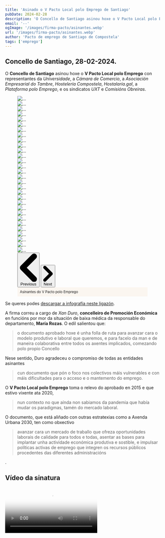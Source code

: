 ```yaml
---
title: 'Asinado o V Pacto Local polo Emprego de Santiago'
pubDate: 2024-02-28
description: 'O Concello de Santiago asinou hoxe o V Pacto Local polo Emprego con representantes da Universidade. Ler máis.'
email: '--'
ogImage: '/images/firma-pacto/asinantes.webp'
url: '/images/firma-pacto/asinantes.webp'
author: 'Pacto de emprego de Santiago de Compostela'
tags: ['emprego']
---
```


## Concello de Santiago, 28-02-2024.

O **Concello de Santiago** asinou hoxe o **V Pacto Local polo Emprego** con representantes da _Universidade_, a _Cámara de Comercio_, a _Asociación Empresarial do Tambre_, _Hostelería Compostela_, _Hostalaría.gal_, a _Plataforma polo Emprego_, e os sindicatos _UXT_ e _Comisións Obreiras_.


<figure class="relative w-full">
	<div id="animation-carousel" class="relative w-full" data-carousel="slide">
    <!-- Carousel wrapper -->
	 <div class="relative h-56 overflow-hidden md:h-96">
		<!-- Item 1 -->
		<div class="hidden duration-700 ease-in-out" data-carousel-item>
			<img src="/images/firma-pacto/asinantes_1.jpg" class="absolute block w-full -translate-x-1/2 -translate-y-1/2 top-1/2 left-1/2" alt="...">
		</div>
		<!-- Item 2 -->
		<div class="hidden duration-700 ease-in-out" data-carousel-item>
			<img loading="lazy" src="/images/firma-pacto/asinantes_2.jpg" class="absolute block w-full -translate-x-1/2 -translate-y-1/2 top-1/2 left-1/2" alt="...">
		</div>
		<!-- Item 3 -->
		<div class="hidden duration-700 ease-in-out" data-carousel-item>
			<img loading="lazy" src="/images/firma-pacto/asinantes_3.jpg" class="absolute block w-full -translate-x-1/2 -translate-y-1/2 top-1/2 left-1/2" alt="...">
		</div>
		<!-- Item 4 -->
		<div class="hidden duration-700 ease-in-out" data-carousel-item>
			<img loading="lazy" src="/images/firma-pacto/asinantes_4.jpg" class="absolute block w-full -translate-x-1/2 -translate-y-1/2 top-1/2 left-1/2" alt="...">
		</div>
		<!-- Item 5 -->
		<div class="hidden duration-700 ease-in-out" data-carousel-item>
			<img loading="lazy" src="/images/firma-pacto/asinantes_5.jpg" class="absolute block w-full -translate-x-1/2 -translate-y-1/2 top-1/2 left-1/2" alt="...">
		</div>
		<!-- Item 6 -->
		<div class="hidden duration-700 ease-in-out" data-carousel-item>
			<img loading="lazy" src="/images/firma-pacto/asinantes_6.jpg" class="absolute block w-full -translate-x-1/2 -translate-y-1/2 top-1/2 left-1/2" alt="...">
		</div>
		<!-- Item 7 -->
		<div class="hidden duration-700 ease-in-out" data-carousel-item>
			<img loading="lazy" src="/images/firma-pacto/asinantes_7.jpg" class="absolute block w-full -translate-x-1/2 -translate-y-1/2 top-1/2 left-1/2" alt="...">
		</div>
		<!-- Item 8 -->
		<div class="hidden duration-700 ease-in-out" data-carousel-item>
			<img loading="lazy" src="/images/firma-pacto/asinantes_8.jpg" class="absolute block w-full -translate-x-1/2 -translate-y-1/2 top-1/2 left-1/2" alt="...">
		</div>
		<!-- Item 9 -->
		<div class="hidden duration-700 ease-in-out" data-carousel-item>
			<img loading="lazy" src="/images/firma-pacto/asinantes_9.jpg" class="absolute block w-full -translate-x-1/2 -translate-y-1/2 top-1/2 left-1/2" alt="...">
		</div>
		<!-- Item 10 -->
		<div class="hidden duration-700 ease-in-out" data-carousel-item>
			<img loading="lazy" src="/images/firma-pacto/asinantes_10.jpg" class="absolute block w-full -translate-x-1/2 -translate-y-1/2 top-1/2 left-1/2" alt="...">
		</div>
		<!-- Item 11 -->
		<div class="hidden duration-700 ease-in-out" data-carousel-item>
			<img loading="lazy" src="/images/firma-pacto/asinantes_11.jpg" class="absolute block w-full -translate-x-1/2 -translate-y-1/2 top-1/2 left-1/2" alt="...">
		</div>
		<!-- Item 12 -->
		<div class="hidden duration-700 ease-in-out" data-carousel-item>
			<img loading="lazy" src="/images/firma-pacto/asinantes_12.jpg" class="absolute block w-full -translate-x-1/2 -translate-y-1/2 top-1/2 left-1/2" alt="...">
		</div>
		<!-- Item 13 -->
		<div class="hidden duration-700 ease-in-out" data-carousel-item>
			<img loading="lazy" src="/images/firma-pacto/asinantes_13.jpg" class="absolute block w-full -translate-x-1/2 -translate-y-1/2 top-1/2 left-1/2" alt="...">
		</div>
		<!-- Item 14 -->
		<div class="hidden duration-700 ease-in-out" data-carousel-item>
			<img loading="lazy" src="/images/firma-pacto/asinantes_14.jpg" class="absolute block w-full -translate-x-1/2 -translate-y-1/2 top-1/2 left-1/2" alt="...">
		</div>
		<!-- Item 15 -->
		<div class="hidden duration-700 ease-in-out" data-carousel-item>
			<img loading="lazy" src="/images/firma-pacto/asinantes_15.jpg" class="absolute block w-full -translate-x-1/2 -translate-y-1/2 top-1/2 left-1/2" alt="...">
		</div>
		<!-- Item 16 -->
		<div class="hidden duration-700 ease-in-out" data-carousel-item>
			<img loading="lazy" src="/images/firma-pacto/asinantes_16.jpg" class="absolute block w-full -translate-x-1/2 -translate-y-1/2 top-1/2 left-1/2" alt="...">
		</div>
		<!-- Item 17 -->
		<div class="hidden duration-700 ease-in-out" data-carousel-item>
			<img loading="lazy" src="/images/firma-pacto/asinantes_17.jpg" class="absolute block w-full -translate-x-1/2 -translate-y-1/2 top-1/2 left-1/2" alt="...">
		</div>
		<!-- Item 18 -->
		<div class="hidden duration-700 ease-in-out" data-carousel-item>
			<img loading="lazy" src="/images/firma-pacto/asinantes_18.jpg" class="absolute block w-full -translate-x-1/2 -translate-y-1/2 top-1/2 left-1/2" alt="...">
		</div>
		<!-- Item 19 -->
		<div class="hidden duration-700 ease-in-out" data-carousel-item>
			<img loading="lazy" src="/images/firma-pacto/asinantes_19.jpg" class="absolute block w-full -translate-x-1/2 -translate-y-1/2 top-1/2 left-1/2" alt="...">
		</div>
		<!-- Item 20 -->
		<div class="hidden duration-700 ease-in-out" data-carousel-item>
			<img loading="lazy" src="/images/firma-pacto/asinantes_20.jpg" class="absolute block w-full -translate-x-1/2 -translate-y-1/2 top-1/2 left-1/2" alt="...">
		</div>
		<!-- Item 21 -->
		<div class="hidden duration-700 ease-in-out" data-carousel-item>
			<img loading="lazy" src="/images/firma-pacto/asinantes_21.jpg" class="absolute block w-full -translate-x-1/2 -translate-y-1/2 top-1/2 left-1/2" alt="...">
		</div>
		<!-- Item 22 -->
		<div class="hidden duration-700 ease-in-out" data-carousel-item>
			<img loading="lazy" src="/images/firma-pacto/asinantes_22.jpg" class="absolute block w-full -translate-x-1/2 -translate-y-1/2 top-1/2 left-1/2" alt="...">
		</div>
		<!-- Item 23 -->
		<div class="hidden duration-700 ease-in-out" data-carousel-item>
			<img loading="lazy" src="/images/firma-pacto/asinantes_23.jpg" class="absolute block w-full -translate-x-1/2 -translate-y-1/2 top-1/2 left-1/2" alt="...">
		</div>
		<!-- Item 24 -->
		<div class="hidden duration-700 ease-in-out" data-carousel-item>
			<img loading="lazy" src="/images/firma-pacto/asinantes_24.jpg" class="absolute block w-full -translate-x-1/2 -translate-y-1/2 top-1/2 left-1/2" alt="...">
		</div>
		<!-- Item 25 -->
		<div class="hidden duration-700 ease-in-out" data-carousel-item>
			<img loading="lazy" src="/images/firma-pacto/asinantes_25.jpg" class="absolute block w-full -translate-x-1/2 -translate-y-1/2 top-1/2 left-1/2" alt="...">
		</div>
		<!-- Item 26 -->
		<div class="hidden duration-700 ease-in-out" data-carousel-item>
			<img loading="lazy" src="/images/firma-pacto/asinantes_26.jpg" class="absolute block w-full -translate-x-1/2 -translate-y-1/2 top-1/2 left-1/2" alt="...">
		</div>
		<!-- Item 27 -->
		<div class="hidden duration-700 ease-in-out" data-carousel-item>
			<img loading="lazy" src="/images/firma-pacto/asinantes_27.jpg" class="absolute block w-full -translate-x-1/2 -translate-y-1/2 top-1/2 left-1/2" alt="...">
		</div>
		<!-- Item 28 -->
		<div class="hidden duration-700 ease-in-out" data-carousel-item>
			<img loading="lazy" src="/images/firma-pacto/asinantes_28.jpg" class="absolute block w-full -translate-x-1/2 -translate-y-1/2 top-1/2 left-1/2" alt="...">
		</div>
		<!-- Item 29 -->
		<div class="hidden duration-700 ease-in-out" data-carousel-item>
			<img loading="lazy" src="/images/firma-pacto/asinantes_29.jpg" class="absolute block w-full -translate-x-1/2 -translate-y-1/2 top-1/2 left-1/2" alt="...">
		</div>
		<!-- Item 30 -->
		<div class="hidden duration-700 ease-in-out" data-carousel-item>
			<img loading="lazy" src="/images/firma-pacto/asinantes_30.jpg" class="absolute block w-full -translate-x-1/2 -translate-y-1/2 top-1/2 left-1/2" alt="...">
		</div>
	</div>
	 <!-- Slider controls -->
    <button type="button" class="absolute top-0 start-0 z-30 flex items-center justify-center h-full px-4 cursor-pointer group focus:outline-none" data-carousel-prev>
        <span class="inline-flex items-center justify-center w-10 h-10 rounded-full bg-white/30 dark:bg-gray-800/30 group-hover:bg-white/50 dark:group-hover:bg-gray-800/60 group-focus:ring-4 group-focus:ring-white dark:group-focus:ring-gray-800/70 group-focus:outline-none">
            <svg class="w-4 h-4 text-white dark:text-gray-800 rtl:rotate-180" aria-hidden="true" xmlns="http://www.w3.org/2000/svg" fill="none" viewBox="0 0 6 10">
                <path stroke="currentColor" stroke-linecap="round" stroke-linejoin="round" stroke-width="2" d="M5 1 1 5l4 4"/>
            </svg>
            <span class="sr-only">Previous</span>
        </span>
    </button>
    <button type="button" class="absolute top-0 end-0 z-30 flex items-center justify-center h-full px-4 cursor-pointer group focus:outline-none" data-carousel-next>
        <span class="inline-flex items-center justify-center w-10 h-10 rounded-full bg-white/30 dark:bg-gray-800/30 group-hover:bg-white/50 dark:group-hover:bg-gray-800/60 group-focus:ring-4 group-focus:ring-white dark:group-focus:ring-gray-800/70 group-focus:outline-none">
            <svg class="w-4 h-4 text-white dark:text-gray-800 rtl:rotate-180" aria-hidden="true" xmlns="http://www.w3.org/2000/svg" fill="none" viewBox="0 0 6 10">
                <path stroke="currentColor" stroke-linecap="round" stroke-linejoin="round" stroke-width="2" d="m1 9 4-4-4-4"/>
            </svg>
            <span class="sr-only">Next</span>
        </span>
    </button>
</div>

  <figcaption style="display: block; padding: .5rem;background-color: rgb(216 125 14 / 5%); font-size: .8em">Asinantes do V Pacto polo Emprego</figcaption>
</figure>

Se queres podes [descargar a infografía neste ligazón](/pactoempregosantiago.pdf).

A firma correu a cargo de _Xan Duro_, **concelleiro de Promoción Económica** en funcións por mor da situación de baixa médica da responsable do departamento, **María Rozas**. O edil salientou que:

<blockquote>o documento aprobado hoxe é unha folla de ruta para avanzar cara o modelo produtivo e laboral que queremos, e para facelo da man e de maneira colaborativa entre todos os axentes implicados, comezando polo propio Concello</blockquote>

Nese sentido, Duro agradeceu o compromiso de todas as entidades asinantes 

<blockquote>cun documento que pón o foco nos colectivos máis vulnerables e con máis dificultades para o acceso e o mantemento do emprego.</blockquote>

O **V Pacto Local polo Emprego** toma o relevo do aprobado en 2015 e que estivo vixente ata 2020, <blockquote>nun contexto no que aínda non sabiamos da pandemia que había mudar os paradigmas, tamén do mercado laboral.</blockquote>

O documento, que está aliñado con outras estratexias como a Axenda Urbana 2030, ten como obxectivo <blockquote>avanzar cara un mercado de traballo que ofreza oportunidades laborais de calidade para todos e todas, asentar as bases para implantar unha actividade económica produtiva e sostible, e impulsar políticas activas de emprego que integren os recursos públicos procedentes das diferentes administracións</blockquote>.

## Vídeo da sinatura

<video src="/videos/firma-pacto/firma.mp4" controls="" poster="/images/firma-pacto/asinantes.jpg">Tu navegador no admite el elemento <code>video mp4</code>.</video>